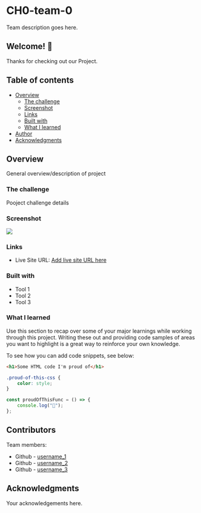# CH0-team-0

Team description goes here.


## Welcome! 👋

Thanks for checking out our Project.


## Table of contents

-   [Overview](#overview)
    -   [The challenge](#the-challenge)
    -   [Screenshot](#screenshot)
    -   [Links](#links)
    -   [Built with](#built-with)
    -   [What I learned](#what-i-learned)
-   [Author](#author)
-   [Acknowledgments](#acknowledgments)


## Overview

General overview/description of project


### The challenge

Pooject challenge details


### Screenshot

![](image_path)


### Links

-   Live Site URL: [Add live site URL here](https://your-live-site-url.com)


### Built with

-   Tool 1
-   Tool 2
-   Tool 3


### What I learned

Use this section to recap over some of your major learnings while working through this project. Writing these out and providing code samples of areas you want to highlight is a great way to reinforce your own knowledge.

To see how you can add code snippets, see below:

```html
<h1>Some HTML code I'm proud of</h1>
```

```css
.proud-of-this-css {
	color: style;
}
```

```js
const proudOfThisFunc = () => {
	console.log("🎉");
};
```


## Contributors

Team members:

-   Github - [username_1](https://github.com/[username_1])
-   Github - [username_2](https://github.com/[username_2])
-   Github - [username_3](https://github.com/[username_3])


## Acknowledgments

Your acknowledgements here.
